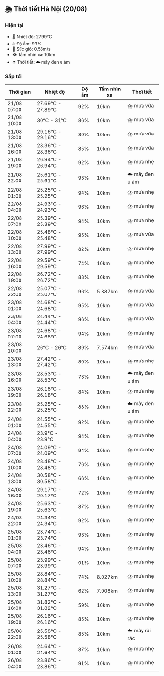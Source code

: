 ## 🌦️ Thời tiết Hà Nội (20/08)

### Hiện tại

- 🌡️ Nhiệt độ: 27.99℃
- 💦 Độ ẩm: 93%
- 💨 Sức gió: 0.53m/s
- 👁️ Tầm nhìn xa: 10km
- ☂️ Thời tiết: ☁️ mây đen u ám

### Sắp tới

| Thời gian | Nhiệt độ | Độ ẩm | Tầm nhìn xa | Thời tiết |
| --- | --- | --- | --- | --- |
| 21/08 07:00 | 27.69℃ - 27.89℃ | 92% | 10km | ⛈️ mưa vừa |
| 21/08 10:00 | 30℃ - 31℃ | 86% | 10km | ⛈️ mưa vừa |
| 21/08 13:00 | 29.16℃ - 29.16℃ | 89% | 10km | ⛈️ mưa vừa |
| 21/08 16:00 | 28.36℃ - 28.36℃ | 85% | 10km | ⛈️ mưa vừa |
| 21/08 19:00 | 26.94℃ - 26.94℃ | 92% | 10km | ⛈️ mưa nhẹ |
| 21/08 22:00 | 25.61℃ - 25.61℃ | 93% | 10km | ☁️ mây đen u ám |
| 22/08 01:00 | 25.25℃ - 25.25℃ | 94% | 10km | ⛈️ mưa nhẹ |
| 22/08 04:00 | 24.93℃ - 24.93℃ | 96% | 10km | ⛈️ mưa nhẹ |
| 22/08 07:00 | 25.39℃ - 25.39℃ | 94% | 10km | ⛈️ mưa nhẹ |
| 22/08 10:00 | 25.48℃ - 25.48℃ | 95% | 10km | ⛈️ mưa vừa |
| 22/08 13:00 | 27.99℃ - 27.99℃ | 82% | 10km | ⛈️ mưa nhẹ |
| 22/08 16:00 | 29.59℃ - 29.59℃ | 74% | 10km | ⛈️ mưa nhẹ |
| 22/08 19:00 | 26.72℃ - 26.72℃ | 88% | 10km | ⛈️ mưa nhẹ |
| 22/08 22:00 | 25.07℃ - 25.07℃ | 96% | 5.387km | ⛈️ mưa vừa |
| 23/08 01:00 | 24.68℃ - 24.68℃ | 95% | 10km | ⛈️ mưa vừa |
| 23/08 04:00 | 24.44℃ - 24.44℃ | 96% | 10km | ⛈️ mưa vừa |
| 23/08 07:00 | 24.68℃ - 24.68℃ | 94% | 10km | ⛈️ mưa nhẹ |
| 23/08 10:00 | 26℃ - 26℃ | 89% | 7.574km | ⛈️ mưa vừa |
| 23/08 13:00 | 27.42℃ - 27.42℃ | 80% | 10km | ⛈️ mưa nhẹ |
| 23/08 16:00 | 28.53℃ - 28.53℃ | 73% | 10km | ☁️ mây đen u ám |
| 23/08 19:00 | 26.18℃ - 26.18℃ | 84% | 10km | ⛈️ mưa nhẹ |
| 23/08 22:00 | 25.25℃ - 25.25℃ | 88% | 10km | ☁️ mây đen u ám |
| 24/08 01:00 | 24.55℃ - 24.55℃ | 92% | 10km | ⛈️ mưa nhẹ |
| 24/08 04:00 | 23.9℃ - 23.9℃ | 94% | 10km | ⛈️ mưa nhẹ |
| 24/08 07:00 | 24.09℃ - 24.09℃ | 94% | 10km | ⛈️ mưa nhẹ |
| 24/08 10:00 | 28.48℃ - 28.48℃ | 76% | 10km | ⛈️ mưa nhẹ |
| 24/08 13:00 | 30.58℃ - 30.58℃ | 66% | 10km | ⛈️ mưa nhẹ |
| 24/08 16:00 | 29.17℃ - 29.17℃ | 72% | 10km | ⛈️ mưa nhẹ |
| 24/08 19:00 | 25.63℃ - 25.63℃ | 87% | 10km | ⛈️ mưa nhẹ |
| 24/08 22:00 | 24.34℃ - 24.34℃ | 92% | 10km | ⛈️ mưa nhẹ |
| 25/08 01:00 | 23.74℃ - 23.74℃ | 93% | 10km | ⛈️ mưa nhẹ |
| 25/08 04:00 | 23.46℃ - 23.46℃ | 94% | 10km | ⛈️ mưa nhẹ |
| 25/08 07:00 | 23.99℃ - 23.99℃ | 91% | 10km | ⛈️ mưa nhẹ |
| 25/08 10:00 | 28.84℃ - 28.84℃ | 74% | 8.027km | ⛈️ mưa nhẹ |
| 25/08 13:00 | 31.27℃ - 31.27℃ | 62% | 7.008km | ⛈️ mưa nhẹ |
| 25/08 16:00 | 31.82℃ - 31.82℃ | 59% | 10km | ⛈️ mưa nhẹ |
| 25/08 19:00 | 26.16℃ - 26.16℃ | 85% | 10km | ⛈️ mưa nhẹ |
| 25/08 22:00 | 25.58℃ - 25.58℃ | 85% | 10km | ☁️ mây rải rác |
| 26/08 01:00 | 24.64℃ - 24.64℃ | 87% | 10km | ⛈️ mưa nhẹ |
| 26/08 04:00 | 23.86℃ - 23.86℃ | 91% | 10km | ⛈️ mưa nhẹ |
